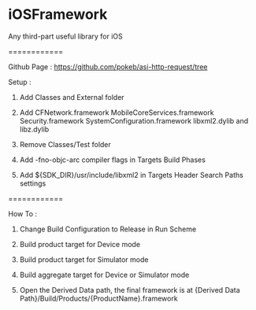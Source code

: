 iOSFramework
============

Any third-part useful library for iOS

============

Github Page : https://github.com/pokeb/asi-http-request/tree

Setup :

1. Add Classes and External folder

2. Add CFNetwork.framework MobileCoreServices.framework Security.framework SystemConfiguration.framework libxml2.dylib and libz.dylib

3. Remove Classes/Test folder

4. Add -fno-objc-arc compiler flags in Targets Build Phases

5. Add ${SDK_DIR}/usr/include/libxml2 in Targets Header Search Paths settings

============

How To :

1. Change Build Configuration to Release in Run Scheme

2. Build product target for Device mode

3. Build product target for Simulator mode

4. Build aggregate target for Device or Simulator mode

5. Open the Derived Data path, the final framework is at {Derived Data Path}/Build/Products/{ProductName}.framework